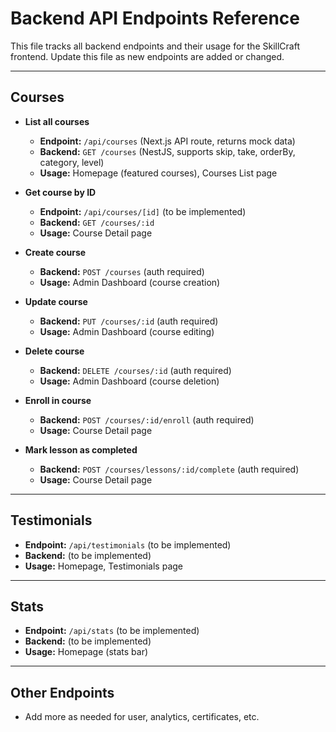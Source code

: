 # Backend API Endpoints Reference

This file tracks all backend endpoints and their usage for the SkillCraft frontend. Update this file as new endpoints are added or changed.

---

## Courses
- **List all courses**
  - **Endpoint:** `/api/courses` (Next.js API route, returns mock data)
  - **Backend:** `GET /courses` (NestJS, supports skip, take, orderBy, category, level)
  - **Usage:** Homepage (featured courses), Courses List page

- **Get course by ID**
  - **Endpoint:** `/api/courses/[id]` (to be implemented)
  - **Backend:** `GET /courses/:id`
  - **Usage:** Course Detail page

- **Create course**
  - **Backend:** `POST /courses` (auth required)
  - **Usage:** Admin Dashboard (course creation)

- **Update course**
  - **Backend:** `PUT /courses/:id` (auth required)
  - **Usage:** Admin Dashboard (course editing)

- **Delete course**
  - **Backend:** `DELETE /courses/:id` (auth required)
  - **Usage:** Admin Dashboard (course deletion)

- **Enroll in course**
  - **Backend:** `POST /courses/:id/enroll` (auth required)
  - **Usage:** Course Detail page

- **Mark lesson as completed**
  - **Backend:** `POST /courses/lessons/:id/complete` (auth required)
  - **Usage:** Course Detail page

---

## Testimonials
- **Endpoint:** `/api/testimonials` (to be implemented)
- **Backend:** (to be implemented)
- **Usage:** Homepage, Testimonials page

---

## Stats
- **Endpoint:** `/api/stats` (to be implemented)
- **Backend:** (to be implemented)
- **Usage:** Homepage (stats bar)

---

## Other Endpoints
- Add more as needed for user, analytics, certificates, etc. 